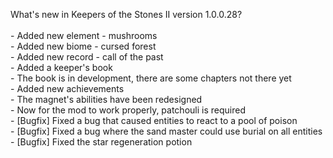 What's new in Keepers of the Stones II version 1.0.0.28?<br />
<br />- Added new element - mushrooms
<br />- Added new biome - cursed forest
<br />- Added new record - call of the past
<br />- Added a keeper's book
<br />- The book is in development, there are some chapters not there yet
<br />- Added new achievements
<br />- The magnet's abilities have been redesigned
<br />- Now for the mod to work properly, patchouli is required
<br />- [Bugfix] Fixed a bug that caused entities to react to a pool of poison
<br />- [Bugfix] Fixed a bug where the sand master could use burial on all entities
<br />- [Bugfix] Fixed the star regeneration potion